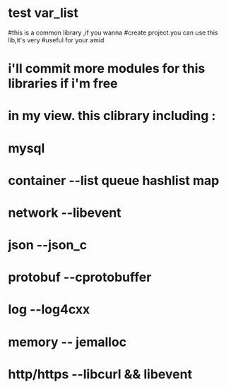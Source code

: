 # test var_list
#this is a common library ,if you wanna 
#create project.you can use this lib,it's very
#useful for your amid
# i'll commit more modules for this libraries if i'm free
# in my view. this clibrary including :
# mysql
# container      --list queue hashlist map
# network        --libevent
# json           --json_c 
# protobuf       --cprotobuffer
# log            --log4cxx
# memory         -- jemalloc 
# http/https     --libcurl && libevent 

